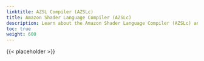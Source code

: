 ```yaml
---
linktitle: AZSL Compiler (AZSLc)
title: Amazon Shader Language Compiler (AZSLc)
description: Learn about the Amazon Shader Language Compiler (AZSLc) and how it compiles AZSL shaders in the Atom renderer. 
toc: true
weight: 600
---
```


{{< placeholder >}}